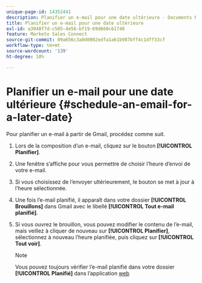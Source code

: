 ```yaml
---
unique-page-id: 14352441
description: Planifier un e-mail pour une date ultérieure - Documents Marketo - Documentation du produit
title: Planifier un e-mail pour une date ultérieure
exl-id: a3948f7d-c505-4e56-bf19-69d660c61740
feature: Marketo Sales Connect
source-git-commit: 09a656c3a0d0002edfa1a61b987bff4c1dff33cf
workflow-type: tm+mt
source-wordcount: '139'
ht-degree: 10%

---
```


# Planifier un e-mail pour une date ultérieure {#schedule-an-email-for-a-later-date}

Pour planifier un e-mail à partir de Gmail, procédez comme suit.

1. Lors de la composition d’un e-mail, cliquez sur le bouton **[!UICONTROL Planifier]**.

1. Une fenêtre s’affiche pour vous permettre de choisir l’heure d’envoi de votre e-mail.

1. Si vous choisissez de l’envoyer ultérieurement, le bouton se met à jour à l’heure sélectionnée.

1. Une fois l’e-mail planifié, il apparaît dans votre dossier **[!UICONTROL Brouillons]** dans Gmail avec le libellé **[!UICONTROL Tout e-mail planifié]**.

1. Si vous ouvrez le brouillon, vous pouvez modifier le contenu de l’e-mail, mais veillez à cliquer de nouveau sur **[!UICONTROL Planifier]**, sélectionnez à nouveau l’heure planifiée, puis cliquez sur **[!UICONTROL Tout voir]**.

   >[!NOTE]
   >
   >Vous pouvez toujours vérifier l’e-mail planifié dans votre dossier **[!UICONTROL Planifié]** dans l’application [web](https://toutapp.com/login)

